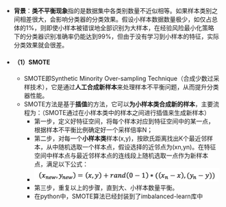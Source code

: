 - **背景**：**类不平衡现象**指的是数据集中各类别数量不近似相等。如果样本类别之间相差很大，会影响分类器的分类效果。假设小样本数据数量极少，如仅占总体的1%，则即使小样本被错误地全部识别为大样本，在经验风险最小化策略下的分类器识别准确率仍能达到99%，但由于没有学习到小样本的特征，实际分类效果就会很差。
- #### （1）SMOTE
	- SMOTE即Synthetic Minority Over-sampling Technique（合成少数过采样技术），它是通过**人工合成新样本**来处理样本不平衡问题，从而提升分类器性能。
	- SMOTE方法是基于**插值**的方法，它可以**为小样本类合成新的样本**，主要流程为：（SMOTE通过在小样本类中的样本之间进行插值来生成新样本）
		- 第一步，定义好特征空间，将每个样本对应到特征空间中的某一点，根据样本不平衡比例确定好一个采样倍率N；
		- 第二步，对每一个**小样本类**样本(x,y)，按欧氏距离找出K个最近邻样本，从中随机选取一个样本点，假设选择的近邻点为(xn,yn)。在特征空间中样本点与最近邻样本点的连线段上随机选取一点作为新样本点，满足以下公式：
		- ![image.png](../assets/image_1702263745482_0.png)
		- 第三步，重复以上的步骤，直到大、小样本数量平衡。
		- 在python中，SMOTE算法已经封装到了imbalanced-learn库中